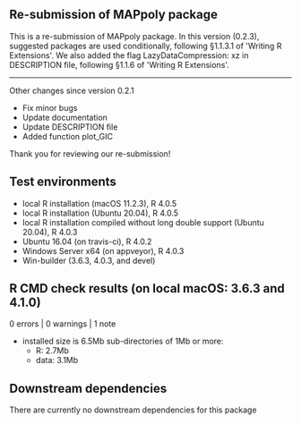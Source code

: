 ## Re-submission of MAPpoly package

This is a re-submission of MAPpoly package. In this version (0.2.3), suggested packages are used conditionally, following §1.1.3.1 of 'Writing R Extensions'. We also added the flag LazyDataCompression: xz in DESCRIPTION file, following §1.1.6 of 'Writing R Extensions'. 

---
Other changes since version 0.2.1

  - Fix minor bugs 
  - Update documentation 
  - Update DESCRIPTION file
  - Added function plot_GIC

Thank you for reviewing our re-submission!

## Test environments
* local R installation (macOS 11.2.3), R 4.0.5
* local R installation (Ubuntu 20.04), R 4.0.5
* local R installation compiled without long double support (Ubuntu 20.04), R 4.0.3
* Ubuntu 16.04 (on travis-ci), R 4.0.2
* Windows Server x64 (on appveyor), R 4.0.3
* Win-builder (3.6.3, 4.0.3, and devel)

## R CMD check results (on local macOS: 3.6.3 and 4.1.0)

0 errors | 0 warnings | 1 note

* installed size is 6.5Mb
  sub-directories of 1Mb or more:
    * R:      2.7Mb
    * data:   3.1Mb

## Downstream dependencies

 There are currently no downstream dependencies for this package

